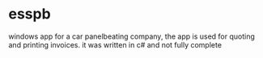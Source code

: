 # esspb
windows app for a car panelbeating company, the app is used for quoting and printing invoices. it was written in c# and not fully complete
